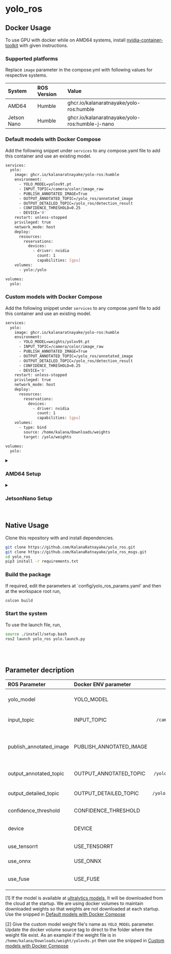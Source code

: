 # yolo_ros

## Docker Usage

To use GPU with docker while on AMD64 systems, install [nvidia-container-toolkit](https://docs.nvidia.com/datacenter/cloud-native/container-toolkit/latest/install-guide.html) with given instructions.

### Supported platforms

Replace `image` parameter in the compose.yml with following values for respective systems.

| System       | ROS Version | Value |
| :---         | :---        | :---  |
| AMD64        | Humble      | ghcr.io/kalanaratnayake/yolo-ros:humble |
| Jetson Nano  | Humble      | ghcr.io/kalanaratnayake/yolo-ros:humble-j-nano |

### Default models with Docker Compose

Add the following snippet under `services` to any compose.yaml file to add this container and use an existing model.

```bash
services:
  yolo:
    image: ghcr.io/kalanaratnayake/yolo-ros:humble
    environment:
      - YOLO_MODEL=yolov9t.pt
      - INPUT_TOPIC=/camera/color/image_raw
      - PUBLISH_ANNOTATED_IMAGE=True
      - OUTPUT_ANNOTATED_TOPIC=/yolo_ros/annotated_image
      - OUTPUT_DETAILED_TOPIC=/yolo_ros/detection_result
      - CONFIDENCE_THRESHOLD=0.25
      - DEVICE='0'
    restart: unless-stopped
    privileged: true
    network_mode: host
    deploy:
      resources:
        reservations:
          devices:
            - driver: nvidia
              count: 1
              capabilities: [gpu]   
    volumes:
      - yolo:/yolo

volumes:
  yolo:
```

### Custom models with Docker Compose

Add the following snippet under `services` to any compose.yaml file to add this container and use an existing model.

```bash
services:
  yolo:
    image: ghcr.io/kalanaratnayake/yolo-ros:humble
    environment:
      - YOLO_MODEL=weights/yolov9t.pt
      - INPUT_TOPIC=/camera/color/image_raw
      - PUBLISH_ANNOTATED_IMAGE=True
      - OUTPUT_ANNOTATED_TOPIC=/yolo_ros/annotated_image
      - OUTPUT_DETAILED_TOPIC=/yolo_ros/detection_result
      - CONFIDENCE_THRESHOLD=0.25
      - DEVICE='0'
    restart: unless-stopped
    privileged: true
    network_mode: host
    deploy:
      resources:
        reservations:
          devices:
            - driver: nvidia
              count: 1
              capabilities: [gpu]   
    volumes:
      - type: bind
        source: /home/kalana/Downloads/weights
        target: /yolo/weights

volumes:
  yolo:
```

<details> 
<summary> <h3> AMD64 Setup </h3> </summary>

Clone this reposiotory

```bash
git clone https://github.com/KalanaRatnayake/yolo_ros.git
```

Pull the Docker image and start compose (No need to run `docker compose build`)
```bash
cd src/yolo_ros/docker
docker compose -f compose.amd64.yaml pull
docker compose -f compose.amd64.yaml up
```

</details>

<details> 
<summary> <h3> JetsonNano Setup </h3> </summary>

Clone this reposiotory

```bash
git clone https://github.com/KalanaRatnayake/yolo_ros.git
```

Pull the Docker image and start compose (No need to run `docker compose build`)
```bash
cd src/yolo_ros/docker
docker compose -f compose.jnano.yaml pull
docker compose -f compose.jnano.yaml up
```

</details>

<br>

## Native Usage

Clone this repository with and install dependencies.

```bash
git clone https://github.com/KalanaRatnayake/yolo_ros.git
git clone https://github.com/KalanaRatnayake/yolo_ros_msgs.git
cd yolo_ros
pip3 install -r requirements.txt
```

### Build the package

If required, edit the parameters at `config/yolo_ros_params.yaml' and then at the workspace root run,
```bash
colcon build
```
### Start the system

To use the launch file, run,

```bash
source ./install/setup.bash
ros2 launch yolo_ros yolo.launch.py
```

<br>
<br>

## Parameter decription

| ROS Parameter           | Docker ENV parameter    | Default Value               | Description |
| :---                    | :---                    | :---:                       | :---        |
| yolo_model              | YOLO_MODEL              | `yolov9t.pt`                | Model to be used. see [1] for default models and [2] for custom models |
| input_topic             | INPUT_TOPIC             | `/camera/color/image_raw`   | Topic to subscribe for RGB image. Accepts `sensor_msgs/Image` |
| publish_annotated_image | PUBLISH_ANNOTATED_IMAGE | `False`                     | Whether to publish annotated image, increases callback execution time when set to `True` |
| output_annotated_topic  | OUTPUT_ANNOTATED_TOPIC  | `/yolo_ros/annotated_image` | Topic for publishing annotated images uses `sensor_msgs/Image` |
| output_detailed_topic   | OUTPUT_DETAILED_TOPIC   | `/yolo_ros/detection_result`| Topic for publishing detailed results uses `yolo_ros_msgs/YoloResult` |
| confidence_threshold    | CONFIDENCE_THRESHOLD    | `0.25`                      | Confidence threshold for predictions |
| device                  | DEVICE                  | `'0'`                       | `cpu` for CPU, `0` for gpu, `0,1,2,3` if there are multiple GPUs |
| use_tensorrt            | USE_TENSORRT            | `False`                     | Whether to use tensorrt based optimizations |
| use_onnx                | USE_ONNX                | `False`                     | Whether to use onnx based optimizations |
| use_fuse                | USE_FUSE                | `False`                     | Whether to use model.fuse() for optimizations |

[1] If the model is available at [ultralytics models](https://docs.ultralytics.com/models/), It will be downloaded from the cloud at the startup. We are using docker volumes to maintain downloaded weights so that weights are not downloaded at each startup. Use the snipped in [Default models with Docker Compose](https://github.com/KalanaRatnayake/yolo_ros#default-models-with-docker-compose)

[2] Give the custom model weight file's name as `YOLO_MODEL` parameter. Update the docker volume source tag to direct to the folder where the weight file exist. As an example if the weight file is in `/home/kalana/Downloads/weight/yolov9s.pt` then use the snipped in [Custom models with Docker Compose](https://github.com/KalanaRatnayake/yolo_ros#custom-models-with-docker-compose)